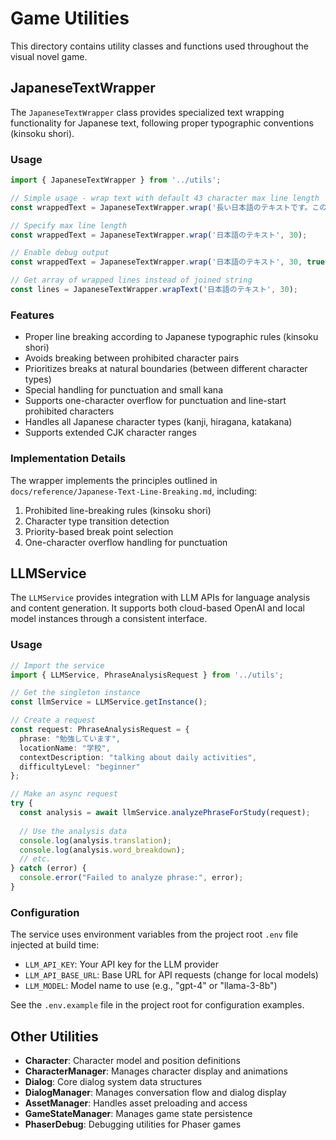 # Game Utilities

This directory contains utility classes and functions used throughout the visual novel game.

## JapaneseTextWrapper

The `JapaneseTextWrapper` class provides specialized text wrapping functionality for Japanese text, following proper typographic conventions (kinsoku shori).

### Usage

```typescript
import { JapaneseTextWrapper } from '../utils';

// Simple usage - wrap text with default 43 character max line length
const wrappedText = JapaneseTextWrapper.wrap('長い日本語のテキストです。このテキストは適切に折り返されます。');

// Specify max line length
const wrappedText = JapaneseTextWrapper.wrap('日本語のテキスト', 30);

// Enable debug output
const wrappedText = JapaneseTextWrapper.wrap('日本語のテキスト', 30, true);

// Get array of wrapped lines instead of joined string
const lines = JapaneseTextWrapper.wrapText('日本語のテキスト', 30);
```

### Features

- Proper line breaking according to Japanese typographic rules (kinsoku shori)
- Avoids breaking between prohibited character pairs
- Prioritizes breaks at natural boundaries (between different character types)
- Special handling for punctuation and small kana
- Supports one-character overflow for punctuation and line-start prohibited characters
- Handles all Japanese character types (kanji, hiragana, katakana)
- Supports extended CJK character ranges

### Implementation Details

The wrapper implements the principles outlined in `docs/reference/Japanese-Text-Line-Breaking.md`, including:

1. Prohibited line-breaking rules (kinsoku shori)
2. Character type transition detection
3. Priority-based break point selection
4. One-character overflow handling for punctuation

## LLMService

The `LLMService` provides integration with LLM APIs for language analysis and content generation. It supports both cloud-based OpenAI and local model instances through a consistent interface.

### Usage

```typescript
// Import the service
import { LLMService, PhraseAnalysisRequest } from '../utils';

// Get the singleton instance
const llmService = LLMService.getInstance();

// Create a request
const request: PhraseAnalysisRequest = {
  phrase: "勉強しています",
  locationName: "学校",
  contextDescription: "talking about daily activities",
  difficultyLevel: "beginner"
};

// Make an async request
try {
  const analysis = await llmService.analyzePhraseForStudy(request);
  
  // Use the analysis data
  console.log(analysis.translation);
  console.log(analysis.word_breakdown);
  // etc.
} catch (error) {
  console.error("Failed to analyze phrase:", error);
}
```

### Configuration

The service uses environment variables from the project root `.env` file injected at build time:

- `LLM_API_KEY`: Your API key for the LLM provider
- `LLM_API_BASE_URL`: Base URL for API requests (change for local models)
- `LLM_MODEL`: Model name to use (e.g., "gpt-4" or "llama-3-8b")

See the `.env.example` file in the project root for configuration examples.

## Other Utilities

- **Character**: Character model and position definitions
- **CharacterManager**: Manages character display and animations
- **Dialog**: Core dialog system data structures
- **DialogManager**: Manages conversation flow and dialog display
- **AssetManager**: Handles asset preloading and access
- **GameStateManager**: Manages game state persistence
- **PhaserDebug**: Debugging utilities for Phaser games 